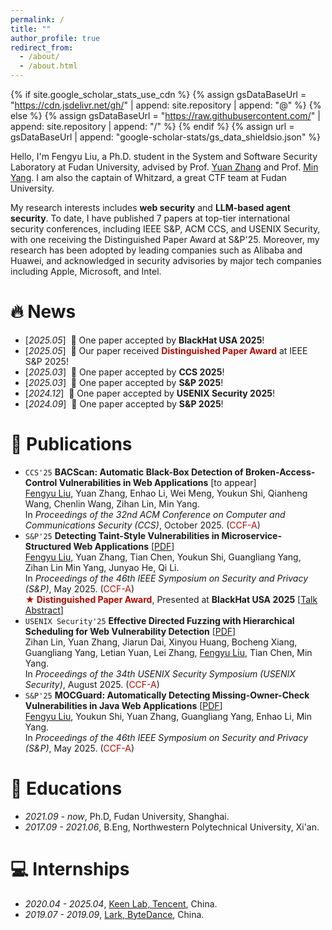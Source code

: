 ```yaml
---
permalink: /
title: ""
author_profile: true
redirect_from: 
  - /about/
  - /about.html
---
```


{% if site.google_scholar_stats_use_cdn %}
{% assign gsDataBaseUrl = "https://cdn.jsdelivr.net/gh/" | append: site.repository | append: "@" %}
{% else %}
{% assign gsDataBaseUrl = "https://raw.githubusercontent.com/" | append: site.repository | append: "/" %}
{% endif %}
{% assign url = gsDataBaseUrl | append: "google-scholar-stats/gs_data_shieldsio.json" %}

<span class='anchor' id='about-me'></span>

Hello, I'm Fengyu Liu, a Ph.D. student in the System and Software Security Laboratory at Fudan University, advised by Prof. [Yuan Zhang](https://yuanxzhang.github.io/) and Prof. [Min Yang](https://scholar.google.com/citations?user=UnKf9FIAAAAJ&hl=en). I am also the captain of Whitzard, a great CTF team at Fudan University.

My research interests includes **web security** and **LLM-based agent security**. To date, I have published 7 papers at top-tier international security conferences, including IEEE S&P, ACM CCS, and USENIX Security, with one receiving the Distinguished Paper Award at S&P'25. Moreover, my research has been adopted by leading companies such as Alibaba and Huawei, and acknowledged in security advisories by major tech companies including Apple, Microsoft, and Intel.

# 🔥 News
- [*2025.05*] &nbsp;🎉 One paper accepted by **BlackHat USA 2025**!
- [*2025.05*] &nbsp;🎉 Our paper received <span style="color:#B00C00">**Distinguished Paper Award**</span> at IEEE S&P 2025!
- [*2025.03*] &nbsp;🎉 One paper accepted by **CCS 2025**!
- [*2025.03*] &nbsp;🎉 One paper accepted by **S&P 2025**!
- [*2024.12*] &nbsp;🎉 One paper accepted by **USENIX Security 2025**!
- [*2024.09*] &nbsp;🎉 One paper accepted by **S&P 2025**!


# 📝 Publications 

- `CCS'25` **BACScan: Automatic Black-Box Detection of Broken-Access-Control Vulnerabilities in Web Applications** [to appear]  
  <u>Fengyu Liu</u>, Yuan Zhang, Enhao Li, Wei Meng, Youkun Shi, Qianheng Wang, Chenlin Wang, Zihan Lin, Min Yang.  
  In *Proceedings of the 32nd ACM Conference on Computer and Communications Security (CCS)*, October 2025. (<span style="color:#B00C00">CCF-A</span>)   
- `S&P'25` **Detecting Taint-Style Vulnerabilities in Microservice-Structured Web Applications** [[PDF](/paper/mscan-oakland25.pdf)]  
  <u>Fengyu Liu</u>, Yuan Zhang, Tian Chen, Youkun Shi, Guangliang Yang, Zihan Lin Min Yang, Junyao He, Qi Li.  
  In *Proceedings of the 46th IEEE Symposium on Security and Privacy (S&P)*, May 2025. (<span style="color:#B00C00">CCF-A</span>)  
  **<font color="#B00C00">&#9733; Distinguished Paper Award</font>**, Presented at **BlackHat USA 2025** [[Talk Abstract](https://www.blackhat.com/us-25/briefings/schedule/#detecting-taint-style-vulnerabilities-in-microservice-structured-web-applications-46427)]
- `USENIX Security'25` **Effective Directed Fuzzing with Hierarchical Scheduling for Web Vulnerability Detection** [[PDF](/paper/WDFuzz-security25.pdf)]  
  Zihan Lin, Yuan Zhang, Jiarun Dai, Xinyou Huang, Bocheng Xiang, Guangliang Yang, Letian Yuan, Lei Zhang, <u>Fengyu Liu</u>, Tian Chen, Min Yang.  
  In *Proceedings of the 34th USENIX Security Symposium (USENIX Security)*, August 2025. (<span style="color:#B00C00">CCF-A</span>)   
- `S&P'25` **MOCGuard: Automatically Detecting Missing-Owner-Check Vulnerabilities in Java Web Applications** [[PDF](/paper/mocguard-oakland25.pdf)]  
  <u>Fengyu Liu</u>, Youkun Shi, Yuan Zhang, Guangliang Yang, Enhao Li, Min Yang.  
  In *Proceedings of the 46th IEEE Symposium on Security and Privacy (S&P)*, May 2025. (<span style="color:#B00C00">CCF-A</span>)     

<!-- # 🎖 Honors and Awards
- *2025.05*: Distinguished Paper Award, S&P 2025 (<1% submission)
 
- *2022.09*: 1st Place of The 13th National College Student Information Security Contest (Final Round) 🏆
-->

# 📖 Educations
- *2021.09 - now*, Ph.D, Fudan University, Shanghai.
- *2017.09 - 2021.06*, B.Eng, Northwestern Polytechnical University, Xi'an.

# 💻 Internships
- *2020.04 - 2025.04*, [Keen Lab, Tencent](https://keenlab.tencent.com/), China.
- *2019.07 - 2019.09*, [Lark, ByteDance](https://www.bytedance.com/), China.